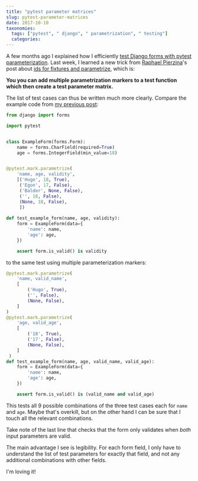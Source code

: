 ```yaml
---
title: "pytest parameter matrices"
slug: pytest-parameter-matrices
date: 2017-10-10
taxonomies:
  tags: ["pytest", " django", " parametrization", " testing"]
  categories: 
---
```



A few months ago I explained how I efficiently [test Django forms with pytest parameterization](/blog/testing-django-forms-with-pytest-parameterization). Last week, I learned a new trick from [Raphael Pierzina](https://github.com/hackebrot)'s post about [ids for fixtures and parametrize](https://hackebrot.github.io/pytest-tricks/param_id_func/), which is:

**You you can add multiple parametrization markers to a test function which then create a test parameter matrix.**

The list of test cases can thus be written much more clearly. Compare the example code from [my previous post](/blog/testing-django-forms-with-pytest-parameterization):

```python  
from django import forms

import pytest


class ExampleForm(forms.Form):
    name = forms.CharField(required=True)
    age = forms.IntegerField(min_value=18)


@pytest.mark.parametrize(
    'name, age, validity',
    [('Hugo', 18, True),
     ('Egon', 17, False),
     ('Balder', None, False),
     ('', 18, False),
     (None, 18, False),
     ])
     
def test_example_form(name, age, validity):
    form = ExampleForm(data={
        'name': name,
        'age': age,
    })

    assert form.is_valid() is validity
```

to the same test using multiple parameterization markers:
 
```python
@pytest.mark.parametrize(
    'name, valid_name',
    [
        ('Hugo', True),
        ('', False),
        (None, False),
    ]
)
@pytest.mark.parametrize(
    'age, valid_age',
    [
        ('18', True),
        ('17', False),
        (None, False),
    ]
 )
def test_example_form(name, age, valid_name, valid_age):
    form = ExampleForm(data={
        'name': name,
        'age': age,
    })

    assert form.is_valid() is (valid_name and valid_age)
```

This tests all 9 possible combinations of the three test cases each for `name` and `age`. Maybe that's overkill, but on the other hand I can be sure that I touch all the relevant combinations.

Take note of the last line that checks that the form only validates when _both_ input parameters are valid.

The main advantage I see is legibility. For each form field, I  only have to understand the list of test parameters for exactly that field, and not any additional combinations with other fields.

I'm loving it!
